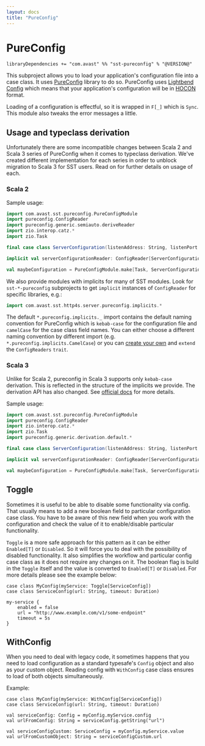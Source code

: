 ```yaml
---
layout: docs
title: "PureConfig"
---
```


# PureConfig

`libraryDependencies += "com.avast" %% "sst-pureconfig" % "@VERSION@"`

This subproject allows you to load your application's configuration file into a case class. It uses [PureConfig](https://pureconfig.github.io) 
library to do so. PureConfig uses [Lightbend Config](https://github.com/lightbend/config) which means that your application's configuration 
will be in [HOCON](https://github.com/lightbend/config/blob/master/HOCON.md) format.

Loading of a configuration is effectful, so it is wrapped in `F[_]` which is `Sync`. This module also tweaks the error messages a little.

## Usage and typeclass derivation
Unfortunately there are some incompatible changes between Scala 2 and Scala 3 series of PureConfig when it comes to typeclass derivation. We've created different implementation for each series in order to unblock migration to Scala 3 for SST users. Read on for further details on usage of each.

### Scala 2

Sample usage:

```scala
import com.avast.sst.pureconfig.PureConfigModule
import pureconfig.ConfigReader
import pureconfig.generic.semiauto.deriveReader
import zio.interop.catz.*
import zio.Task

final case class ServerConfiguration(listenAddress: String, listenPort: Int)

implicit val serverConfigurationReader: ConfigReader[ServerConfiguration] = deriveReader

val maybeConfiguration = PureConfigModule.make[Task, ServerConfiguration]
```

We also provide modules with implicits for many of SST modules. Look for `sst-*-pureconfig` subprojects to get `implicit` instances of `ConfigReader` for specific libraries, e.g.:

```scala mdoc:silent
import com.avast.sst.http4s.server.pureconfig.implicits.*
```

The default `*.pureconfig.implicits._` import contains the default naming convention for PureConfig which is `kebab-case` 
for the configuration file and `camelCase` for the case class field names. You can either choose a different naming convention by different
import (e.g. `*.pureconfig.implicits.CamelCase`) or you can [create your own](https://pureconfig.github.io/docs/overriding-behavior-for-case-classes.html#field-mappings)
and `extend` the `ConfigReaders` `trait`.

### Scala 3

Unlike for Scala 2, pureconfig in Scala 3 supports only `kebab-case` derivation. This is reflected in the structure of the implicits we provide. The derivation API has also changed. See [official docs](https://pureconfig.github.io/docs/scala-3-derivation.html) for more details.

Sample usage:

```scala mdoc:silent
import com.avast.sst.pureconfig.PureConfigModule
import pureconfig.ConfigReader
import zio.interop.catz.*
import zio.Task
import pureconfig.generic.derivation.default.*

final case class ServerConfiguration(listenAddress: String, listenPort: Int)

implicit val serverConfigurationReader: ConfigReader[ServerConfiguration] = ConfigReader.derived

val maybeConfiguration = PureConfigModule.make[Task, ServerConfiguration]
```


## Toggle
Sometimes it is useful to be able to disable some functionality via config. That usually means to add a new boolean field to particular configuration case class. You have to be aware of this new field when you work with the configuration and check the value of it to enable/disable particular functionality.

`Toggle` is a more safe approach for this pattern as it can be either `Enabled[T]` or `Disabled`.
So it will force you to deal with the possibility of disabled functionality.
It also simplifies the workflow and particular config case class as it does not require any changes on it.
The boolean flag is build in the `Toggle` itself and the value is converted to `Enabled[T]` or `Disabled`.
For more details please see the example below:


```
case class MyConfig(myService: Toggle[ServiceConfig])
case class ServiceConfig(url: String, timeout: Duration)
```

```
my-service {
    enabled = false
    url = "http://www.example.com/v1/some-endpoint"
    timeout = 5s
}
```


## WithConfig
When you need to deal with legacy code, it sometimes happens that you need to load configuration as a standard typesafe's `Config` object and also as your custom object. Reading config with `WithConfig` case class ensures to load of both objects simultaneously. 

Example:

```
case class MyConfig(myService: WithConfig[ServiceConfig])
case class ServiceConfig(url: String, timeout: Duration)
```

```
val serviceConfig: Config = myConfig.myService.config
val urlFromConfig: String = serviceConfig.getString("url")

val serviceConfigCustom: ServiceConfig = myConfig.myService.value
val urlFromCustomObject: String = serviceConfigCustom.url
```
